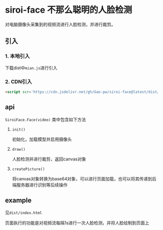 # siroi-face 不那么聪明的人脸检测

对电脑摄像头采集到的视频流进行人脸检测，并进行裁剪。

## 引入

### 1. 本地引入

下载dist中`mian.js`进行引入

### 2. CDN引入

```html
<script scr='https://cdn.jsdelivr.net/gh/Gao-pw/siroi-face@latest/dist/main.js'></script>
```

## api

`SiroiFace.Face(video)` 类中包含如下方法

1. `init()`

   初始化，加载模型并启用摄像头

1. `draw()`

   人脸检测并进行裁剪，返回canvas对象

2. `createPicture()`

   将canvas对象转换为base64对象，可以进行页面加载，也可以将其传递到后端服务器进行识别等后续操作

## example

见`dist/index.html`

页面执行的功能是对视频流每隔1s进行一次人脸检测，并将人脸绘制到页面上

